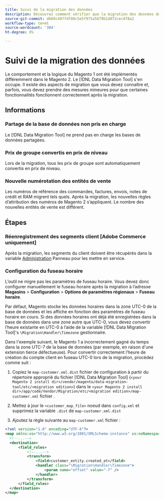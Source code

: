 ```yaml
---
title: Suivi de la migration des données
description: Découvrez comment vérifier que la migration des données de votre Magento 1 vers Magento 2 a réussi et que toutes les fonctionnalités fonctionnent comme prévu.
source-git-commit: d609c497fdf00c5e5f975a5679b1d072cec4f8a2
workflow-type: tm+mt
source-wordcount: '304'
ht-degree: 0%

---
```



# Suivi de la migration des données

Le comportement et la logique du Magento 1 ont été implémentés différemment dans le Magento 2. Le [!DNL Data Migration Tool] s&#39;en occupe. Il existe des aspects de migration que vous devez connaître et, parfois, vous devez prendre des mesures mineures pour que certaines fonctionnalités fonctionnent correctement après la migration.

## Informations

### Partage de la base de données non pris en charge

Le [!DNL Data Migration Tool] ne prend pas en charge les bases de données partagées.

### Prix de groupe convertis en prix de niveau

Lors de la migration, tous les prix de groupe sont automatiquement convertis en prix de niveau.

### Nouvelle numérotation des entités de vente

Les numéros de référence des commandes, factures, envois, notes de crédit et RAM migrent tels quels. Après la migration, les nouvelles règles d’attribution des numéros de Magento 2 s’appliquent. Le nombre des nouvelles entités de vente est différent.

## Étapes

### Réenregistrement des segments client [Adobe Commerce uniquement]

Après la migration, les segments du client doivent être récupérés dans la variable [Administration](https://glossary.magento.com/admin) Panneau pour les mettre en service.

### Configuration du fuseau horaire

L’outil ne migre pas les paramètres de fuseau horaire. Vous devez donc configurer manuellement le fuseau horaire après la migration à l’adresse **Magasins** > **Configuration** > **Options de paramètres régionaux** > **Fuseau horaire**.

Par défaut, Magento stocke les données horaires dans la zone UTC-0 de la base de données et les affiche en fonction des paramètres de fuseau horaire en cours. Si des données horaires ont déjà été enregistrées dans la base de données dans une zone autre que UTC-0, vous devez convertir l’heure existante en UTC-0 à l’aide de la variable [!DNL Data Migration Tool]&#39;s `\Migration\Handler\Timezone` gestionnaire.

Dans l&#39;exemple suivant, le Magento 1 a incorrectement gagné du temps dans la zone UTC-7 de la base de données (par exemple, en raison d&#39;une extension tierce défectueuse). Pour convertir correctement l’heure de création du compte client en fuseau UTC-0 lors de la migration, procédez comme suit :

1. Copiez le `map-customer.xml.dist` fichier de configuration à partir du répertoire approprié du fichier [!DNL Data Migration Tool] (`<your Magento 2 install dir>/vendor/magento/data-migration-tool/etc/<migration edition>`) dans le `<your Magento 2 install dir>/app/code/Vendor/Migration/etc/<migration edition>/map-customer.xml` fichier .

1. Mettez à jour le `<customer_map_file>` noeud dans `config.xml` et supprimez la variable `.dist` de `map-customer.xml.dist`

1. Ajoutez la règle suivante au `map-customer.xml` fichier :

```xml
<?xml version="1.0" encoding="UTF-8"?>
<map xmlns:xs="http://www.w3.org/2001/XMLSchema-instance" xs:noNamespaceSchemaLocation="../map.xsd">
  <!--...-->
  <destination>
      <field_rules>
          <!--...-->
          <transform>
              <field>customer_entity.created_at</field>
              <handler class="\Migration\Handler\Timezone">
                  <param name="offset" value="-7" />
              </handler>
          </transform>
      </field_rules>
  </destination>
</map>
```
